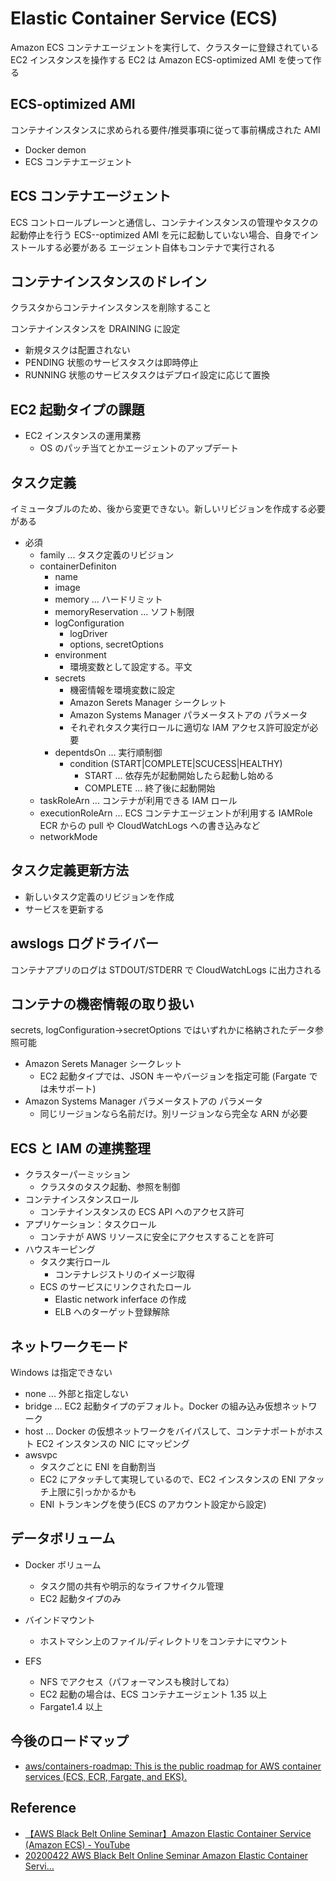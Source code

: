 # Elastic Container Service (ECS)

Amazon ECS コンテナエージェントを実行して、クラスターに登録されている EC2 インスタンスを操作する
EC2 は Amazon ECS-optimized AMI を使って作る

## ECS-optimized AMI

コンテナインスタンスに求められる要件/推奨事項に従って事前構成された AMI

- Docker demon
- ECS コンテナエージェント

## ECS コンテナエージェント

ECS コントロールプレーンと通信し、コンテナインスタンスの管理やタスクの起動停止を行う
ECS--optimized AMI を元に起動していない場合、自身でインストールする必要がある
エージェント自体もコンテナで実行される

## コンテナインスタンスのドレイン

クラスタからコンテナインスタンスを削除すること

コンテナインスタンスを DRAINING に設定

- 新規タスクは配置されない
- PENDING 状態のサービスタスクは即時停止
- RUNNING 状態のサービスタスクはデプロイ設定に応じて置換

## EC2 起動タイプの課題

- EC2 インスタンスの運用業務
  - OS のパッチ当てとかエージェントのアップデート

## タスク定義

イミュータブルのため、後から変更できない。新しいリビジョンを作成する必要がある

- 必須
  - family ... タスク定義のリビジョン
  - containerDefiniton
    - name
    - image
    - memory ... ハードリミット
    - memoryReservation ... ソフト制限
    - logConfiguration
      - logDriver
      - options, secretOptions
    - environment
      - 環境変数として設定する。平文
    - secrets
      - 機密情報を環境変数に設定
      - Amazon Serets Manager シークレット
      - Amazon Systems Manager パラメータストアの パラメータ
      - それぞれタスク実行ロールに適切な IAM アクセス許可設定が必要
    - depentdsOn ... 実行順制御
      - condition (START|COMPLETE|SCUCESS|HEALTHY)
        - START ... 依存先が起動開始したら起動し始める
        - COMPLETE ... 終了後に起動開始
  - taskRoleArn ... コンテナが利用できる IAM ロール
  - executionRoleArn ... ECS コンテナエージェントが利用する IAMRole ECR からの pull や CloudWatchLogs への書き込みなど
  - networkMode

## タスク定義更新方法

- 新しいタスク定義のリビジョンを作成
- サービスを更新する

## awslogs ログドライバー

コンテナアプリのログは STDOUT/STDERR で CloudWatchLogs に出力される

## コンテナの機密情報の取り扱い

secrets, logConfiguration->secretOptions ではいずれかに格納されたデータ参照可能

- Amazon Serets Manager シークレット
  - EC2 起動タイプでは、JSON キーやバージョンを指定可能 (Fargate では未サポート)
- Amazon Systems Manager パラメータストアの パラメータ
  - 同じリージョンなら名前だけ。別リージョンなら完全な ARN が必要

## ECS と IAM の連携整理

- クラスターパーミッション
  - クラスタのタスク起動、参照を制御
- コンテナインスタンスロール
  - コンテナインスタンスの ECS API へのアクセス許可
- アプリケーション：タスクロール
  - コンテナが AWS リソースに安全にアクセスすることを許可
- ハウスキーピング
  - タスク実行ロール
    - コンテナレジストリのイメージ取得
  - ECS のサービスにリンクされたロール
    - Elastic network inferface の作成
    - ELB へのターゲット登録解除

## ネットワークモード

Windows は指定できない

- none ... 外部と指定しない
- bridge ... EC2 起動タイプのデフォルト。Docker の組み込み仮想ネットワーク
- host ... Docker の仮想ネットワークをバイパスして、コンテナポートがホスト EC2 インスタンスの NIC にマッピング
- awsvpc
  - タスクごとに ENI を自動割当
  - EC2 にアタッチして実現しているので、EC2 インスタンスの ENI アタッチ上限に引っかかるかも
  - ENI トランキングを使う(ECS のアカウント設定から設定)

## データボリューム

- Docker ボリューム

  - タスク間の共有や明示的なライフサイクル管理
  - EC2 起動タイプのみ

- バインドマウント

  - ホストマシン上のファイル/ディレクトリをコンテナにマウント

- EFS
  - NFS でアクセス（パフォーマンスも検討してね）
  - EC2 起動の場合は、ECS コンテナエージェント 1.35 以上
  - Fargate1.4 以上

## 今後のロードマップ

- [aws/containers-roadmap: This is the public roadmap for AWS container services (ECS, ECR, Fargate, and EKS).](https://github.com/aws/containers-roadmap)

## Reference

- [【AWS Black Belt Online Seminar】Amazon Elastic Container Service (Amazon ECS) - YouTube](https://www.youtube.com/watch?v=tmMLLjQrrRA&feature=youtu.be)
- [20200422 AWS Black Belt Online Seminar Amazon Elastic Container Servi…](https://www.slideshare.net/AmazonWebServicesJapan/20200422-aws-black-belt-online-seminar-amazon-elastic-container-service-amazon-ecs)
